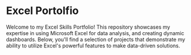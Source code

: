 # Excel Portolfio
Welcome to my Excel Skills Portfolio! This repository showcases my expertise in using Microsoft Excel for data analysis, and creating dynamic dashboards. Below, you'll find a selection of projects that demonstrate my ability to utilize Excel's powerful features to make data-driven solutions.

